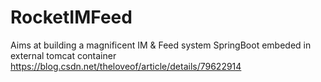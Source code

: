 # RocketIMFeed
Aims at building a magnificent IM &amp; Feed system
SpringBoot embeded in external tomcat container
https://blog.csdn.net/theloveof/article/details/79622914
